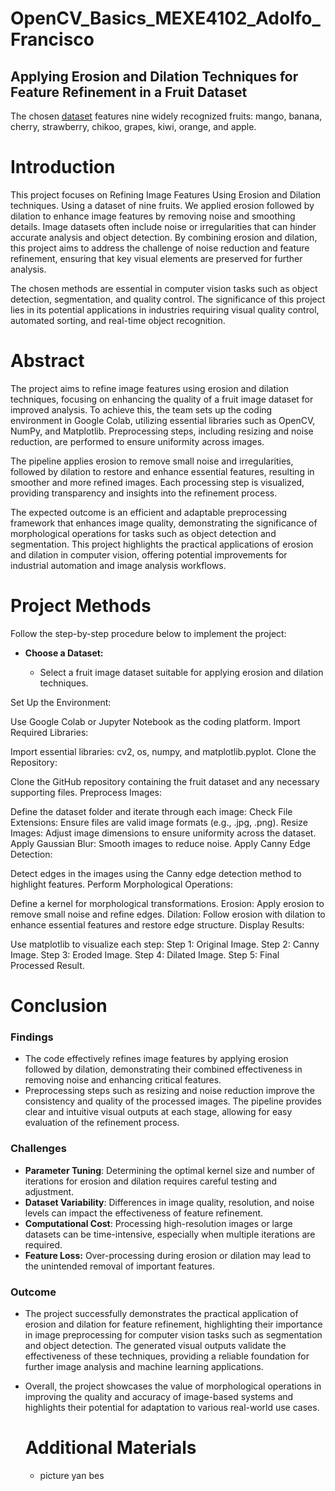# OpenCV_Basics_MEXE4102_Adolfo_Francisco

## Applying Erosion and Dilation Techniques for Feature Refinement in a Fruit Dataset
The chosen [dataset](https://www.kaggle.com/datasets/shreyapmaher/fruits-dataset-images) features nine widely recognized fruits: mango, banana, cherry, strawberry, chikoo, grapes, kiwi, orange, and apple.

# Introduction
  This project focuses on Refining Image Features Using Erosion and Dilation techniques. Using a dataset of nine fruits. We applied erosion followed by dilation to enhance image features by removing noise and smoothing details. Image datasets often include noise or irregularities that can hinder accurate analysis and object detection. By combining erosion and dilation, this project aims to address the challenge of noise reduction and feature refinement, ensuring that key visual elements are preserved for further analysis.

  The chosen methods are essential in computer vision tasks such as object detection, segmentation, and quality control. The significance of this project lies in its potential applications in industries requiring visual quality control, automated sorting, and real-time object recognition.

# Abstract

  The project aims to refine image features using erosion and dilation techniques, focusing on enhancing the quality of a fruit image dataset for improved analysis. To achieve this, the team sets up the coding environment in Google Colab, utilizing essential libraries such as OpenCV, NumPy, and Matplotlib. Preprocessing steps, including resizing and noise reduction, are performed to ensure uniformity across images.

The pipeline applies erosion to remove small noise and irregularities, followed by dilation to restore and enhance essential features, resulting in smoother and more refined images. Each processing step is visualized, providing transparency and insights into the refinement process.

 The expected outcome is an efficient and adaptable preprocessing framework that enhances image quality, demonstrating the significance of morphological operations for tasks such as object detection and segmentation. This project highlights the practical applications of erosion and dilation in computer vision, offering potential improvements for industrial automation and image analysis workflows.

 # Project Methods
   Follow the step-by-step procedure below to implement the project:

- **Choose a Dataset:**

    + Select a fruit image dataset suitable for applying erosion and dilation techniques.

Set Up the Environment:

Use Google Colab or Jupyter Notebook as the coding platform.
Import Required Libraries:

Import essential libraries: cv2, os, numpy, and matplotlib.pyplot.
Clone the Repository:

Clone the GitHub repository containing the fruit dataset and any necessary supporting files.
Preprocess Images:

Define the dataset folder and iterate through each image:
Check File Extensions: Ensure files are valid image formats (e.g., .jpg, .png).
Resize Images: Adjust image dimensions to ensure uniformity across the dataset.
Apply Gaussian Blur: Smooth images to reduce noise.
Apply Canny Edge Detection:

Detect edges in the images using the Canny edge detection method to highlight features.
Perform Morphological Operations:

Define a kernel for morphological transformations.
Erosion: Apply erosion to remove small noise and refine edges.
Dilation: Follow erosion with dilation to enhance essential features and restore edge structure.
Display Results:

Use matplotlib to visualize each step:
Step 1: Original Image.
Step 2: Canny Image.
Step 3: Eroded Image.
Step 4: Dilated Image.
Step 5: Final Processed Result.

 # Conclusion

 ### Findings
- The code effectively refines image features by applying erosion followed by dilation, demonstrating their combined effectiveness in removing noise and enhancing critical features.
- Preprocessing steps such as resizing and noise reduction improve the consistency and quality of the processed images.
The pipeline provides clear and intuitive visual outputs at each stage, allowing for easy evaluation of the refinement process.
### Challenges
- **Parameter Tuning**: Determining the optimal kernel size and number of iterations for erosion and dilation requires careful testing and adjustment.
- **Dataset Variability**: Differences in image quality, resolution, and noise levels can impact the effectiveness of feature refinement.
- **Computational Cost**: Processing high-resolution images or large datasets can be time-intensive, especially when multiple iterations are required.
- **Feature Loss:** Over-processing during erosion or dilation may lead to the unintended removal of important features.
### Outcome
- The project successfully demonstrates the practical application of erosion and dilation for feature refinement, highlighting their importance in image preprocessing for computer vision tasks such as segmentation and object detection. The generated visual outputs validate the effectiveness of these techniques, providing a reliable foundation for further image analysis and machine learning applications.

- Overall, the project showcases the value of morphological operations in improving the quality and accuracy of image-based systems and highlights their potential for adaptation to various real-world use cases.

  # Additional Materials

  - picture yan bes







